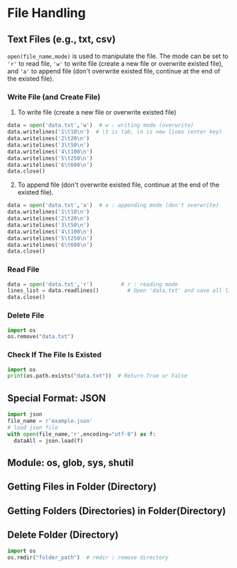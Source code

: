 # File Handling

## Text Files (e.g., txt, csv)

```open(file_name,mode)``` is used to manipulate the file. The mode can be set to ```'r'``` to read file, ```'w'``` to write file (create a new file or overwrite existed file), and ```'a'``` to append file (don't overwrite existed file, continue at the end of the existed file).

### Write File (and Create File)

1. To write file (create a new file or overwrite existed file)
``` python
data = open('data.txt','w')  # w : writing mode (overwrite)
data.writelines('1\t10\n')  # \t is tab, \n is new lines (enter key)
data.writelines('2\t20\n')
data.writelines('3\t50\n')
data.writelines('4\t100\n')
data.writelines('5\t250\n')
data.writelines('6\t600\n')
data.close()
```

2. To append file (don't overwrite existed file, continue at the end of the existed file).
```python
data = open('data.txt','a')  # a : appending mode (don't overwrite)
data.writelines('1\t10\n')
data.writelines('2\t20\n')
data.writelines('3\t50\n')
data.writelines('4\t100\n')
data.writelines('5\t250\n')
data.writelines('6\t600\n')
data.close()
```

### Read File
```python
data = open('data.txt','r')	        # r : reading mode
lines_list = data.readlines()	      # Open 'data.txt' and save all lines into a list. 
data.close()
```

### Delete File
```python
import os
os.remove("data.txt")
```

### Check If The File Is Existed
```python
import os
print(os.path.exists("data.txt"))  # Return True or False
```

## Special Format: JSON
```python
import json
file_name = r'example.json' 
# load json file
with open(file_name,'r',encoding="utf-8") as f: 
  dataAll = json.load(f)
```

## Module: os, glob, sys, shutil

## Getting Files in Folder (Directory)

## Getting Folders (Directories) in Folder(Directory)

## Delete Folder (Directory)
```python
import os
os.rmdir("folder_path")  # rmdir : remove directory
